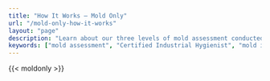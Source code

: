 ```yaml
---
title: "How It Works – Mold Only"
url: "/mold-only-how-it-works"
layout: "page"
description: "Learn about our three levels of mold assessment conducted by Certified Industrial Hygienists, Licensed Mold Assessors, and Risk Managers. Understand the process and what to expect."
keywords: ["mold assessment", "Certified Industrial Hygienist", "mold inspection levels", "mold testing process", "Florida mold assessor"]
---
```



{{< moldonly >}}